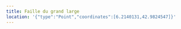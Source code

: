 ```yaml
---
title: Faille du grand large
location: '{"type":"Point","coordinates":[6.2140131,42.9824547]}'
---
```

